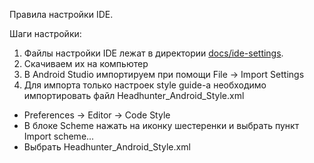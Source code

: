 Правила настройки IDE. 

Шаги настройки:
1. Файлы настройки IDE лежат в директории [docs/ide-settings](/docs/ide-settings/).
2. Скачиваем их на компьютер
3. В Android Studio импортируем при помощи File -> Import Settings
4. Для импорта только настроек style guide-a необходимо импортировать файл Headhunter_Android_Style.xml
* Preferences -> Editor -> Code Style
* В блоке Scheme нажать на иконку шестеренки и выбрать пункт Import scheme...
* Выбрать Headhunter_Android_Style.xml
